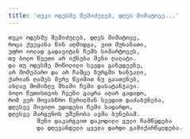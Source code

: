 ```yaml
---
title: 'თუკი ოდესმე შემიძულებ, დღეს მიმატოვე...'
---
```


    თუკი ოდესმე შემიძულებ, დღეს მიმატოვე,
    როცა ქვეყანა წინ აღმიდგა, ვით მუხანათი,
    უფრო იოლად გადავიტან ჩემს სიმარტოვეს,
    თუ ბოლო წვეთი არ იქნება შენი ღალატი.
    და თუ ოდესმე მოწოლილი სევდა განვდევნე,
    არ მომეპარო და არ ჩამცე ზურგში ხანჯალი,
    ქარიან ღამეს მერე წვიმით ნუ გაათენებ,
    ახლავ მომიზღე შხამი ჩემი დასატანჯავი.
    ბოლო წუთისთვის ჩვენი გაყრა აღარ გადადო,
    რომ ვერ მოვასწრო წვრილმან სევდით დაძაბუნება,
    დღესვე მივიღო უდიდესი ჩემი სადარდო,
    დღესვე მარგუნოს უშენობა ავმა ბუნებამ.
            შენი დაკარგვით დაკოდილი გული ჩამწყდება
            და დღევანდელი ყველა დარდი გამიქარწყლდება.
